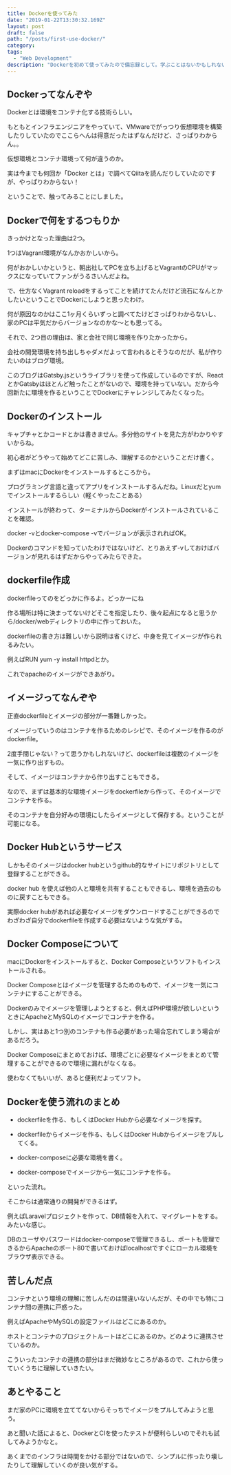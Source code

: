 ```yaml
---
title: Dockerを使ってみた
date: "2019-01-22T13:30:32.169Z"
layout: post
draft: false
path: "/posts/first-use-docker/"
category:
tags:
  - "Web Development"
description: "Dockerを初めて使ってみたので備忘録として。学ぶことはないかもしれないけど、初心者目線で書いた。"
---
```


## Dockerってなんぞや

Dockerとは環境をコンテナ化する技術らしい。

もともとインフラエンジニアをやっていて、VMwareでがっつり仮想環境を構築したりしていたのでここらへんは得意だったはずなんだけど、さっぱりわからん。。

仮想環境とコンテナ環境って何が違うのか。

実は今までも何回か「Docker とは」で調べてQiitaを読んだりしていたのですが、やっぱりわからない！

ということで、触ってみることにしました。

## Dockerで何をするつもりか

きっかけとなった理由は2つ。

1つはVagrant環境がなんかおかしいから。

何がおかしいかというと、朝出社してPCを立ち上げるとVagrantのCPUがマックスになっていてファンがうるさいんだよね。

で、仕方なくVagrant reloadをするってことを続けてたんだけど流石になんとかしたいということでDockerにしようと思ったわけ。

何が原因なのかはここ1ヶ月くらいずっと調べてたけどさっぱりわからないし、家のPCは平気だからバージョンなのかな〜とも思ってる。

それで、2つ目の理由は、家と会社で同じ環境を作りたかったから。

会社の開発環境を持ち出しちゃダメだよって言われるとそうなのだが、私が作りたいのはブログ環境。

このブログはGatsby.jsというライブラリを使って作成しているのですが、ReactとかGatsbyはほとんど触ったことがないので、環境を持っていない。だから今回新たに環境を作るということでDockerにチャレンジしてみたくなった。

## Dockerのインストール

キャプチャとかコードとかは書きません。多分他のサイトを見た方がわかりやすいからね。

初心者がどうやって始めてどこに苦しみ、理解するのかということだけ書く。

まずはmacにDockerをインストールするところから。

プログラミング言語と違ってアプリをインストールするんだね。Linuxだとyumでインストールするらしい（軽くやったことある）

インストールが終わって、ターミナルからDockerがインストールされていることを確認。

docker -vとdocker-compose -vでバージョンが表示されればOK。

Dockerのコマンドを知っていたわけではないけど、とりあえず-vしておけばバージョンが見れるはずだからやってみたらできた。

## dockerfile作成

dockerfileってのをどっかに作るよ。どっかーにね

作る場所は特に決まってないけどそこを指定したり、後々起点になると思うから/docker/webディレクトリの中に作っておいた。

dockerfileの書き方は難しいから説明は省くけど、中身を見てイメージが作られるみたい。

例えばRUN yum -y install httpdとか。

これでapacheのイメージができあがり。

## イメージってなんぞや

正直dockerfileとイメージの部分が一番難しかった。

イメージっていうのはコンテナを作るためのレシピで、そのイメージを作るのがdockerfile。

2度手間じゃない？って思うかもしれないけど、dockerfileは複数のイメージを一気に作り出すもの。

そして、イメージはコンテナから作り出すこともできる。

なので、まずは基本的な環境イメージをdockerfileから作って、そのイメージでコンテナを作る。

そのコンテナを自分好みの環境にしたらイメージとして保存する。ということが可能になる。

## Docker Hubというサービス

しかもそのイメージはdocker hubというgithub的なサイトにリポジトリとして登録することができる。

docker hub を使えば他の人と環境を共有することもできるし、環境を過去のものに戻すこともできる。

実際docker hubがあれば必要なイメージをダウンロードすることができるのでわざわざ自分でdockerfileを作成する必要はないような気がする。

## Docker Composeについて

macにDockerをインストールすると、Docker Composeというソフトもインストールされる。

Docker Composeとはイメージを管理するためのもので、イメージを一気にコンテナにすることができる。

Dockerのみでイメージを管理しようとすると、例えばPHP環境が欲しいというときにApacheとMySQLのイメージでコンテナを作る。

しかし、実はあと1つ別のコンテナも作る必要があった場合忘れてしまう場合があるだろう。

Docker Composeにまとめておけば、環境ごとに必要なイメージをまとめて管理することができるので環境に漏れがなくなる。

使わなくてもいいが、あると便利だよってソフト。

## Dockerを使う流れのまとめ

* dockerfileを作る、もしくはDocker Hubから必要なイメージを探す。

* dockerfileからイメージを作る、もしくはDocker Hubからイメージをプルしてくる。

* docker-composeに必要な環境を書く。

* docker-composeでイメージから一気にコンテナを作る。

といった流れ。

そこからは通常通りの開発ができるはず。

例えばLaravelプロジェクトを作って、DB情報を入れて、マイグレートをする。みたいな感じ。

DBのユーザやパスワードはdocker-composeで管理できるし、ポートも管理できるからApacheのポート80で書いておけばlocalhostですぐにローカル環境をブラウザ表示できる。

## 苦しんだ点

コンテナという環境の理解に苦しんだのは間違いないんだが、その中でも特にコンテナ間の連携に戸惑った。

例えばApacheやMySQLの設定ファイルはどこにあるのか。

ホストとコンテナのプロジェクトルートはどこにあるのか。どのように連携させているのか。

こういったコンテナの連携の部分はまだ微妙なところがあるので、これから使っていくうちに理解していきたい。

## あとやること

まだ家のPCに環境を立ててないからそっちでイメージをプルしてみようと思う。

あと聞いた話によると、DockerとCIを使ったテストが便利らしいのでそれも試してみようかなと。

あくまでのインフラは時間をかける部分ではないので、シンプルに作ったり壊したりして理解していくのが良い気がする。
